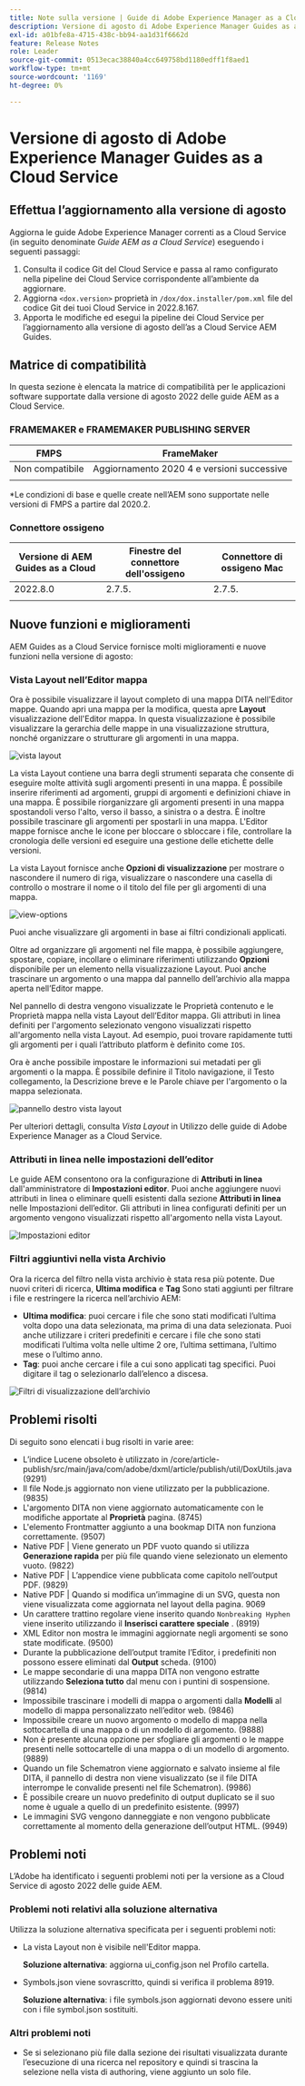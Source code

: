 ```yaml
---
title: Note sulla versione | Guide di Adobe Experience Manager as a Cloud Service, versione di agosto 2022
description: Versione di agosto di Adobe Experience Manager Guides as a Cloud Service
exl-id: a01bfe8a-4715-438c-bb94-aa1d31f6662d
feature: Release Notes
role: Leader
source-git-commit: 0513ecac38840a4cc649758bd1180edff1f8aed1
workflow-type: tm+mt
source-wordcount: '1169'
ht-degree: 0%

---
```


# Versione di agosto di Adobe Experience Manager Guides as a Cloud Service

## Effettua l’aggiornamento alla versione di agosto

Aggiorna le guide Adobe Experience Manager correnti as a Cloud Service (in seguito denominate *Guide AEM as a Cloud Service*) eseguendo i seguenti passaggi:
1. Consulta il codice Git del Cloud Service e passa al ramo configurato nella pipeline dei Cloud Service corrispondente all’ambiente da aggiornare.
1. Aggiorna `<dox.version>` proprietà in `/dox/dox.installer/pom.xml` file del codice Git dei tuoi Cloud Service in 2022.8.167.
1. Apporta le modifiche ed esegui la pipeline dei Cloud Service per l’aggiornamento alla versione di agosto dell’as a Cloud Service AEM Guides.

## Matrice di compatibilità

In questa sezione è elencata la matrice di compatibilità per le applicazioni software supportate dalla versione di agosto 2022 delle guide AEM as a Cloud Service.

### FRAMEMAKER e FRAMEMAKER PUBLISHING SERVER

| FMPS | FrameMaker |
| --- | --- |
| Non compatibile | Aggiornamento 2020 4 e versioni successive |
| | |

*Le condizioni di base e quelle create nell’AEM sono supportate nelle versioni di FMPS a partire dal 2020.2.

### Connettore ossigeno

| Versione di AEM Guides as a Cloud | Finestre del connettore dell&#39;ossigeno | Connettore di ossigeno Mac |
| --- | --- | --- |
| 2022.8.0 | 2.7.5. | 2.7.5. |
|  |  |  |


## Nuove funzioni e miglioramenti

AEM Guides as a Cloud Service fornisce molti miglioramenti e nuove funzioni nella versione di agosto:

### Vista Layout nell’Editor mappa

Ora è possibile visualizzare il layout completo di una mappa DITA nell&#39;Editor mappe. Quando apri una mappa per la modifica, questa apre **Layout** visualizzazione dell&#39;Editor mappa. In questa visualizzazione è possibile visualizzare la gerarchia delle mappe in una visualizzazione struttura, nonché organizzare o strutturare gli argomenti in una mappa.

![vista layout](assets/layout-view-map.png)

La vista Layout contiene una barra degli strumenti separata che consente di eseguire molte attività sugli argomenti presenti in una mappa.
È possibile inserire riferimenti ad argomenti, gruppi di argomenti e definizioni chiave in una mappa. È possibile riorganizzare gli argomenti presenti in una mappa spostandoli verso l&#39;alto, verso il basso, a sinistra o a destra. È inoltre possibile trascinare gli argomenti per spostarli in una mappa. L&#39;Editor mappe fornisce anche le icone per bloccare o sbloccare i file, controllare la cronologia delle versioni ed eseguire una gestione delle etichette delle versioni.


La vista Layout fornisce anche **Opzioni di visualizzazione** per mostrare o nascondere il numero di riga, visualizzare o nascondere una casella di controllo o mostrare il nome o il titolo del file per gli argomenti di una mappa.


![view-options](assets/view-options.png)

Puoi anche visualizzare gli argomenti in base ai filtri condizionali applicati.

Oltre ad organizzare gli argomenti nel file mappa, è possibile aggiungere, spostare, copiare, incollare o eliminare riferimenti utilizzando **Opzioni** disponibile per un elemento nella visualizzazione Layout. Puoi anche trascinare un argomento o una mappa dal pannello dell’archivio alla mappa aperta nell’Editor mappe.

Nel pannello di destra vengono visualizzate le Proprietà contenuto e le Proprietà mappa nella vista Layout dell’Editor mappa. Gli attributi in linea definiti per l&#39;argomento selezionato vengono visualizzati rispetto all&#39;argomento nella vista Layout. Ad esempio, puoi trovare rapidamente tutti gli argomenti per i quali l’attributo platform è definito come `IOS`.

Ora è anche possibile impostare le informazioni sui metadati per gli argomenti o la mappa. È possibile definire il Titolo navigazione, il Testo collegamento, la Descrizione breve e le Parole chiave per l&#39;argomento o la mappa selezionata.

![pannello destro vista layout](assets/layout-inline-attributes.png)

Per ulteriori dettagli, consulta *Vista Layout* in Utilizzo delle guide di Adobe Experience Manager as a Cloud Service.

### Attributi in linea nelle impostazioni dell’editor

Le guide AEM consentono ora la configurazione di **Attributi in linea** dall&#39;amministratore di **Impostazioni editor**. Puoi anche aggiungere nuovi attributi in linea o eliminare quelli esistenti dalla sezione **Attributi in linea** nelle Impostazioni dell’editor.
Gli attributi in linea configurati definiti per un argomento vengono visualizzati rispetto all&#39;argomento nella vista Layout.

![Impostazioni editor](assets/editor-settings-inline-attributes.png)


### Filtri aggiuntivi nella vista Archivio

Ora la ricerca del filtro nella vista archivio è stata resa più potente. Due nuovi criteri di ricerca, **Ultima modifica** e **Tag** Sono stati aggiunti per filtrare i file e restringere la ricerca nell’archivio AEM:
* **Ultima modifica**: puoi cercare i file che sono stati modificati l’ultima volta dopo una data selezionata, ma prima di una data selezionata. Puoi anche utilizzare i criteri predefiniti e cercare i file che sono stati modificati l’ultima volta nelle ultime 2 ore, l’ultima settimana, l’ultimo mese o l’ultimo anno.
* **Tag**: puoi anche cercare i file a cui sono applicati tag specifici. Puoi digitare il tag o selezionarlo dall’elenco a discesa.

![Filtri di visualizzazione dell’archivio](assets/repo-filter-search.png)


## Problemi risolti

Di seguito sono elencati i bug risolti in varie aree:

* L’indice Lucene obsoleto è utilizzato in /core/article-publish/src/main/java/com/adobe/dxml/article/publish/util/DoxUtils.java (9291)
* Il file Node.js aggiornato non viene utilizzato per la pubblicazione. (9835)
* L&#39;argomento DITA non viene aggiornato automaticamente con le modifiche apportate al **Proprietà** pagina. (8745)
* L&#39;elemento Frontmatter aggiunto a una bookmap DITA non funziona correttamente. (9507)
* Native PDF | Viene generato un PDF vuoto quando si utilizza **Generazione rapida** per più file quando viene selezionato un elemento vuoto. (9822)
* Native PDF | L’appendice viene pubblicata come capitolo nell’output PDF. (9829)
* Native PDF | Quando si modifica un’immagine di un SVG, questa non viene visualizzata come aggiornata nel layout della pagina. 9069
* Un carattere trattino regolare viene inserito quando `Nonbreaking Hyphen` viene inserito utilizzando il **Inserisci carattere speciale** . (8919)
* XML Editor non mostra le immagini aggiornate negli argomenti se sono state modificate. (9500)
* Durante la pubblicazione dell’output tramite l’Editor, i predefiniti non possono essere eliminati dal **Output** scheda. (9100)
* Le mappe secondarie di una mappa DITA non vengono estratte utilizzando **Seleziona tutto** dal menu con i puntini di sospensione. (9814)
* Impossibile trascinare i modelli di mappa o argomenti dalla **Modelli** al modello di mappa personalizzato nell’editor web. (9846)
* Impossibile creare un nuovo argomento o modello di mappa nella sottocartella di una mappa o di un modello di argomento. (9888)
* Non è presente alcuna opzione per sfogliare gli argomenti o le mappe presenti nelle sottocartelle di una mappa o di un modello di argomento. (9889)
* Quando un file Schematron viene aggiornato e salvato insieme al file DITA, il pannello di destra non viene visualizzato (se il file DITA interrompe le convalide presenti nel file Schematron). (9986)
* È possibile creare un nuovo predefinito di output duplicato se il suo nome è uguale a quello di un predefinito esistente. (9997)
* Le immagini SVG vengono danneggiate e non vengono pubblicate correttamente al momento della generazione dell’output HTML. (9949)


## Problemi noti

L’Adobe ha identificato i seguenti problemi noti per la versione as a Cloud Service di agosto 2022 delle guide AEM.

### Problemi noti relativi alla soluzione alternativa

Utilizza la soluzione alternativa specificata per i seguenti problemi noti:

* La vista Layout non è visibile nell&#39;Editor mappa.

  **Soluzione alternativa**: aggiorna ui_config.json nel Profilo cartella.

* Symbols.json viene sovrascritto, quindi si verifica il problema 8919.

  **Soluzione alternativa**: i file symbols.json aggiornati devono essere uniti con i file symbol.json sostituiti.

### Altri problemi noti

* Se si selezionano più file dalla sezione dei risultati visualizzata durante l’esecuzione di una ricerca nel repository e quindi si trascina la selezione nella vista di authoring, viene aggiunto un solo file.
